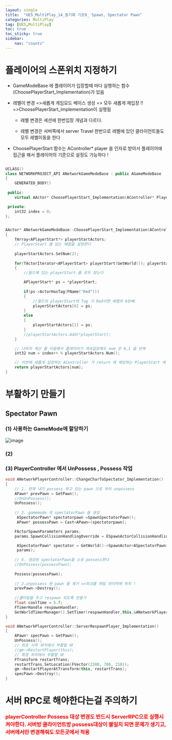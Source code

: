 ```yaml
---
layout: single
title:  "UE5_MultiPlay_14_동기화 기초9_ Spawn, Spectator Pawn"
categories: MultiPlay
tag: [UE5,MultiPlay]
toc: true
toc_sticky: true
sidebar:
    nav: "counts"
---
```


# 플레이어의 스폰위치 지정하기 

* GameModeBase 에 플레이어가 입장할때 마다 실행하는 함수 (ChoosePlayerStart_Implementation)가 있음 
   
* 레벨이 변경 =>새롭게 게임모드 베이스 생성 => 모두 새롭게 재입장 !! =>ChoosePlayerStart_Implementation이 실행됨
	* 레벨 변경은 세션에 한번입장 개념과 다르다.
	  
	* 레벨 변경은 서버쪽에서 server Travel 한번으로 레벨에 있던 클라이언트들도 모두 레벨이동을 한다
   
* ChoosePlayerStart 함수는 AController* player  을 인자로 받아서 플레이어에 접근을 해서 플레이어의 기준으로 설정도 가능하다 !

   
```cpp

UCLASS()
class NETWORKPROJECT_API ANetworkGameModeBase : public AGameModeBase
{
	GENERATED_BODY()
	
 public:
	virtual AActor* ChoosePlayerStart_Implementation(AController* Player) override;

 private:
	int32 index = 0;
};


AActor* ANetworkGameModeBase::ChoosePlayerStart_Implementation(AController* player)
{
	TArray<APlayerStart*> playerStartActors;
	// PlayerStart 를 담는 배열을 설정한다  
	
	playerStartActors.SetNum(2); 
	
	for(TActorIterator<APlayerStart> playerStart(GetWorld()); playerStart; ++playerStart)
	{
		//월드에 있는 playerStart 를 모두 찾는다

		APlayerStart* ps = *playerStart;
		
		if(ps->ActorHasTag(FName("Red")))
		{
			//월드의 playerStart의 Tag 가 Red이면 배열의 0번쨰
			playerStartActors[0] = ps;
		}
		else
		{
			playerStartActors[1] = ps;	
		}
		//playerStartActors.Add(*playerStart);
	}

	// 나머지 계산 를 이용해서 플레이어가 계속입장해도 num 은 0,1 을 반복 
	int32 num = index++ % playerStartActors.Num();

	// 이번에 새롭게 입장하는 AController 가 return 에 해당하는 PlayerStart 에 스폰하게 된다
	return playerStartActors[num];
}
```


# 부활하기 만들기

## Spectator Pawn 

### (1) 사용하는 GameMode에 할당하기 
![image](https://github.com/silverlnng/MultiTeamProject/assets/112385982/a9bd0021-563b-4979-a686-36f222b271cd)

### (2) 


### (3) PlayerController 에서 UnPossess , Possess 작업 



```cpp
void ANetworkPlayerController::ChangeCharToSpectator_Implementation()
{
	// 1. 현재 내가 possess 하고 있는 pawn 으로 부터 unpossess
	APawn* prevPawn = GetPawn();
	//OnUnPossess();
	UnPossess();
	
	// 3. gamemode 의 spectatorPawn 을 생성
	 ASpectatorPawn* spectatorpawn =SpawnSpectatorPawn();
	 APawn* possessPawn = Cast<APawn>(spectatorpawn);

	FActorSpawnParameters params;
	params.SpawnCollisionHandlingOverride = ESpawnActorCollisionHandlingMethod::AlwaysSpawn;

	 ASpectatorPawn* spectator = GetWorld()->SpawnActor<ASpectatorPawn>(gm->SpectatorClass,prevPawn->GetActorTransform(), 
	 params);
	
	// 4. 생성된 spectatorPawn을 소유 possess한다
	//OnPossess(possessPawn);
	
	Possess(possessPawn);
	
	// 2.unpossess 된 pawn 을 제거 =>파괴를 제일 마지막에 하자 !
	prevPawn->Destroy();
	
	//쿨타임을 주고 respawn 되도록 만들기
	float coolTime = 5.f;
	FTimerHandle respawnHandler;
	GetWorldTimerManager().SetTimer(respawnHandler,this,&ANetworkPlayerController::serverRespawnPlayer,coolTime,false);
}
```

```cpp
void ANetworkPlayerController::ServerRespawnPlayer_Implementation()
{
	APawn* specPawn = GetPawn();
	UnPossess();
	// 최초 시작 위치에서 부활할 때
	//gm->RestartPlayer(this);
	// 특정 위치에서 부활할 때
	FTransform restartTrans;
	restartTrans.SetLocation(FVector(2200, 700, 210));
	gm->RestartPlayerAtTransform(this, restartTrans);
	specPawn->Destroy();
}
```

# 서버 RPC로 해야한다는걸 주의하기 

<b><span style="color:red;  font-size:115%"> 
playerController Possess 대상 변경도 반드시 ServerRPC으로 실행시켜야한다. 서버방 클라이언트방 possess대상이 불일치 되면 문제가 생기고,서버에서만 변경해줘도 모든곳에서 적용
</span></b>